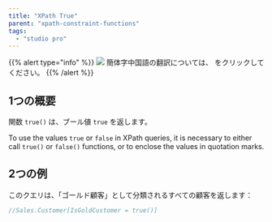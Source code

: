 ```yaml
---
title: "XPath True"
parent: "xpath-constraint-functions"
tags:
  - "studio pro"
---
```


{{% alert type="info" %}}
<img src="attachments/chinese-translation/china.png" style="display: inline-block; margin: 0" /> 簡体字中国語の翻訳については、 [<unk> <unk> <unk>](https://cdn.mendix.tencent-cloud.com/documentation/refguide8/xpath-true.pdf) をクリックしてください。
{{% /alert %}}

## 1つの概要

関数 `true()` は、ブール値 `true` を返します。

To use the values `true` or `false` in XPath queries, it is necessary to either call `true()` or `false()` functions, or to enclose the values in quotation marks.

## 2つの例

このクエリは、「ゴールド顧客」として分類されるすべての顧客を返します：

```java
//Sales.Customer[IsGoldCustomer = true()]
```

